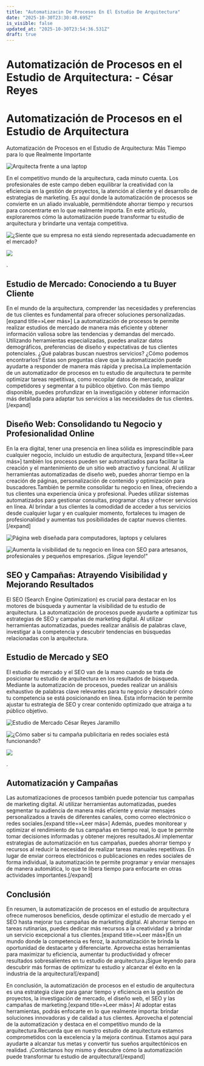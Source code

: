 ```yaml
---
title: "Automatizacin De Procesos En El Estudio De Arquitectura"
date: "2025-10-30T23:30:48.695Z"
is_visible: false
updated_at: "2025-10-30T23:54:36.531Z"
draft: true
---
```


# Automatización de Procesos en el Estudio de Arquitectura: - César Reyes
# Automatización de Procesos en el Estudio de Arquitectura
Automatización de Procesos en el Estudio de Arquitectura: Más Tiempo para lo que Realmente Importante
![Arquitecta frente a una laptop](https://cesarreyesjaramillo.com/wp-content/uploads/2023/05/2-1.jpg)
En el competitivo mundo de la arquitectura, cada minuto cuenta. Los profesionales de este campo deben equilibrar la creatividad con la eficiencia en la gestión de proyectos, la atención al cliente y el desarrollo de estrategias de marketing. Es aquí donde la automatización de procesos se convierte en un aliado invaluable, permitiéndote ahorrar tiempo y recursos para concentrarte en lo que realmente importa. En este artículo, exploraremos cómo la automatización puede transformar tu estudio de arquitectura y brindarte una ventaja competitiva.
![¿Siente que su empresa no está siendo representada adecuadamente en el mercado?](https://cesarreyesjaramillo.com/wp-content/uploads/2023/01/¿Frustracion-por-la-falta-de-clientes-992-×-1074-px-7-946x1024.png)
![](https://cesarreyesjaramillo.com/wp-content/uploads/2023/01/frame-about-nikicivi-3.png)
.
## Estudio de Mercado: Conociendo a tu Buyer Cliente
En el mundo de la arquitectura, comprender las necesidades y preferencias de tus clientes es fundamental para ofrecer soluciones personalizadas.[expand title=»Leer más»] La automatización de procesos te permite realizar estudios de mercado de manera más eficiente y obtener información valiosa sobre las tendencias y demandas del mercado. Utilizando herramientas especializadas, puedes analizar datos demográficos, preferencias de diseño y expectativas de tus clientes potenciales. ¿Qué palabras buscan nuestros servicios? ¿Cómo podemos encontrarlos? Estas son preguntas clave que la automatización puede ayudarte a responder de manera más rápida y precisa.La implementación de un automatizador de procesos en tu estudio de arquitectura te permite optimizar tareas repetitivas, como recopilar datos de mercado, analizar competidores y segmentar a tu público objetivo. Con más tiempo disponible, puedes profundizar en la investigación y obtener información más detallada para adaptar tus servicios a las necesidades de tus clientes.[/expand]
## Diseño Web: Consolidando tu Negocio y Profesionalidad Online
En la era digital, tener una presencia en línea sólida es imprescindible para cualquier negocio, incluido un estudio de arquitectura, [expand title=»Leer más»] también los procesos pueden ser automatizados para facilitar la creación y el mantenimiento de un sitio web atractivo y funcional. Al utilizar herramientas automatizadas de diseño web, puedes ahorrar tiempo en la creación de páginas, personalización de contenido y optimización para buscadores.También te permite consolidar tu negocio en línea, ofreciendo a tus clientes una experiencia única y profesional. Puedes utilizar sistemas automatizados para gestionar consultas, programar citas y ofrecer servicios en línea. Al brindar a tus clientes la comodidad de acceder a tus servicios desde cualquier lugar y en cualquier momento, fortaleces tu imagen de profesionalidad y aumentas tus posibilidades de captar nuevos clientes.[/expand]
![Página web diseñada para computadores, laptops y celulares](https://cesarreyesjaramillo.com/wp-content/uploads/2023/01/paginas-web-–-automatizo-tu-negocio2022-2-1024x1024.png)
![Aumenta la visibilidad de tu negocio en línea con SEO para artesanos, profesionales y pequeños empresarios. ¡Sigue leyendo!"](https://cesarreyesjaramillo.com/wp-content/uploads/2023/04/SEO-1.png)
## SEO y Campañas: Atrayendo Visibilidad y Mejorando Resultados
El SEO (Search Engine Optimization) es crucial para destacar en los motores de búsqueda y aumentar la visibilidad de tu estudio de arquitectura. La automatización de procesos puede ayudarte a optimizar tus estrategias de SEO y campañas de marketing digital. Al utilizar herramientas automatizadas, puedes realizar análisis de palabras clave, investigar a la competencia y descubrir tendencias en búsquedas relacionadas con la arquitectura.
## Estudio de Mercado y SEO
El estudio de mercado y el SEO van de la mano cuando se trata de posicionar tu estudio de arquitectura en los resultados de búsqueda. Mediante la automatización de procesos, puedes realizar un análisis exhaustivo de palabras clave relevantes para tu negocio y descubrir cómo tu competencia se está posicionando en línea. Esta información te permite ajustar tu estrategia de SEO y crear contenido optimizado que atraiga a tu público objetivo.
![Estudio de Mercado César Reyes Jaramillo](https://cesarreyesjaramillo.com/wp-content/uploads/2023/01/Estudio-de-Mercado-1024x1024.png)
![¿Cómo saber si tu campaña publicitaria en redes sociales está funcionando?](https://cesarreyesjaramillo.com/wp-content/uploads/2023/01/Catalogos-Digitales-Economicos-4-1024x1024.jpg)
![](https://cesarreyesjaramillo.com/wp-content/uploads/2023/01/frame-about-nikicivi-3.png)
.
## Automatización y Campañas
Las automatizaciones de procesos también puede potenciar tus campañas de marketing digital. Al utilizar herramientas automatizadas, puedes segmentar tu audiencia de manera más eficiente y enviar mensajes personalizados a través de diferentes canales, como correo electrónico o redes sociales.[expand title=»Leer más»] Además, puedes monitorear y optimizar el rendimiento de tus campañas en tiempo real, lo que te permite tomar decisiones informadas y obtener mejores resultados.Al implementar estrategias de automatización en tus campañas, puedes ahorrar tiempo y recursos al reducir la necesidad de realizar tareas manuales repetitivas. En lugar de enviar correos electrónicos o publicaciones en redes sociales de forma individual, la automatización te permite programar y enviar mensajes de manera automática, lo que te libera tiempo para enfocarte en otras actividades importantes.[/expand]
## Conclusión
En resumen, la automatización de procesos en el estudio de arquitectura ofrece numerosos beneficios, desde optimizar el estudio de mercado y el SEO hasta mejorar tus campañas de marketing digital. Al ahorrar tiempo en tareas rutinarias, puedes dedicar más recursos a la creatividad y a brindar un servicio excepcional a tus clientes.[expand title=»Leer más»]En un mundo donde la competencia es feroz, la automatización te brinda la oportunidad de destacarte y diferenciarte. Aprovecha estas herramientas para maximizar tu eficiencia, aumentar tu productividad y ofrecer resultados sobresalientes en tu estudio de arquitectura.¡Sigue leyendo para descubrir más formas de optimizar tu estudio y alcanzar el éxito en la industria de la arquitectura![/expand]
En conclusión, la automatización de procesos en el estudio de arquitectura es una estrategia clave para ganar tiempo y eficiencia en la gestión de proyectos, la investigación de mercado, el diseño web, el SEO y las campañas de marketing.[expand title=»Leer más»] Al adoptar estas herramientas, podrás enfocarte en lo que realmente importa: brindar soluciones innovadoras y de calidad a tus clientes. Aprovecha el potencial de la automatización y destaca en el competitivo mundo de la arquitectura.Recuerda que en nuestro estudio de arquitectura estamos comprometidos con la excelencia y la mejora continua. Estamos aquí para ayudarte a alcanzar tus metas y convertir tus sueños arquitectónicos en realidad. ¡Contáctanos hoy mismo y descubre cómo la automatización puede transformar tu estudio de arquitectura![/expand]